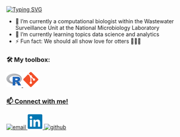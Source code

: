 [![Typing SVG](https://readme-typing-svg.herokuapp.com?font=Lucida+Console&color=%2336BCF7&center=true&vCenter=true&lines=%F0%9F%91%8B+Hi+there!+I'm+Jin)](https://git.io/typing-svg)

- 🔭 I’m currently a computational biologist within the Wastewater Surveillance Unit at the National Microbiology Laboratory
- 🌱 I’m currently learning topics data science and analytics
- ⚡ Fun fact: We should all show love for otters 🦦🦦🦦
  
### 🛠️ My toolbox: <br />

<a href="https://www.r-project.org/" target="_blank" rel="noreferrer"> <img
      src="https://raw.githubusercontent.com/devicons/devicon/master/icons/r/r-original.svg" alt="r"
      width="40" height="40" /> 
<a href="https://git-scm.com/" target="_blank" rel="noreferrer"> <img
      src="https://raw.githubusercontent.com/devicons/devicon/master/icons/git/git-original.svg" alt="git"
      width="40" height="40" /> 
<!--
<a href="https://www.python.org" target="_blank" rel="noreferrer"> <img
      src="https://raw.githubusercontent.com/devicons/devicon/master/icons/python/python-original.svg" alt="python"
      width="40" height="40" /> 
<a href="https://www.tensorflow.org/" target="_blank" rel="noreferrer"> <img
      src="https://raw.githubusercontent.com/devicons/devicon/master/icons/tensorflow/tensorflow-original.svg" alt="tensorflow"
      width="40" height="40" /> 
<a href="https://numpy.org/" target="_blank" rel="noreferrer"> <img
      src="https://raw.githubusercontent.com/devicons/devicon/master/icons/numpy/numpy-original.svg" alt="numpy"
      width="40" height="40" /> 
<a href="https://pandas.pydata.org/" target="_blank" rel="noreferrer"> <img
      src="https://raw.githubusercontent.com/devicons/devicon/master/icons/pandas/pandas-original.svg" alt="pandas"
      width="40" height="40" /> 
<a href="https://cloud.google.com/bigquery" target="_blank" rel="noreferrer"> <img
      src="https://www.vectorlogo.zone/logos/google_bigquery/google_bigquery-icon.svg" alt="bigquery"
      width="40" height="40" /> 
-->
### 📫 Connect with me! <br />
  <a href="mailto:yw_jin0707@hotmail.com:" target="_blank" rel="noreferrer"> <img
      src="https://img.icons8.com/color/48/microsoft-outlook-2019--v2.png" 
      alt="email" width="40" height="40" />
  <a href="https://www.linkedin.com/in/ywjin/" target="_blank" rel="noreferrer"> <img
      src="https://raw.githubusercontent.com/devicons/devicon/master/icons/linkedin/linkedin-original.svg" 
      alt="linkedin" width="40" height="40" />
  <a href="https://www.github.com/ywjin0707" target="blank"><img 
      src="https://raw.githubusercontent.com/rahuldkjain/github-profile-readme-generator/master/src/images/icons/Social/github.svg"
      alt="github" height="40" width="40" /></a>
<!--
  <a href="https://www.hackerrank.com/yw_jin0707" target="blank"><img 
      src="https://raw.githubusercontent.com/rahuldkjain/github-profile-readme-generator/master/src/images/icons/Social/hackerrank.svg"
      alt="hackerrank" height="40" width="40" /></a>
-->
    

<!--
**ywjin0707/ywjin0707** is a ✨ _special_ ✨ repository because its `README.md` (this file) appears on your GitHub profile.

Here are some ideas to get you started:

- 🔭 I’m currently working on ...
- 🌱 I’m currently learning ...
- 👯 I’m looking to collaborate on ...
- 🤔 I’m looking for help with ...
- 💬 Ask me about ...
- 📫 How to reach me: ...
- 😄 Pronouns: ...
- ⚡ Fun fact: ...
-->
